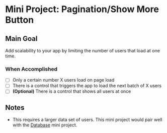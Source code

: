 # Mini Project: Pagination/Show More Button
## Main Goal
Add scalability to your app by limiting the number of users that load at one time.
### When Accomplished
- [ ] Only a certain number X users load on page load
- [ ] There is a control that triggers the app to load the next batch of X users
- [ ] **(Optional)** There is a control that shows all users at once
## Notes
- This requires a larger data set of users. This mini project would pair well with the [Database](./add-database.md) mini project.